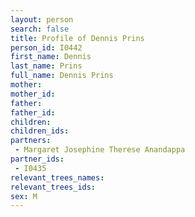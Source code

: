 ```yaml
---
layout: person
search: false
title: Profile of Dennis Prins
person_id: I0442
first_name: Dennis
last_name: Prins
full_name: Dennis Prins
mother: 
mother_id: 
father: 
father_id: 
children:
children_ids:
partners:
 - Margaret Josephine Therese Anandappa
partner_ids:
 - I0435
relevant_trees_names:
relevant_trees_ids:
sex: M
---
```


